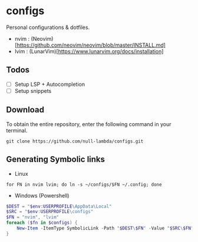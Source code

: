 # configs
Personal configurations & dotfiles.

* nvim : 
(Neovim)[https://github.com/neovim/neovim/blob/master/INSTALL.md]
* lvim :
(LunarVim)[https://www.lunarvim.org/docs/installation]


## Todos 
- [ ] Setup LSP + Autocompletion 
- [ ] Setup snippets 

## Download
To obtain the entire repository, enter the following command in your terminal.
```shell
git clone https://github.com/null-lambda/configs.git
```


## Generating Symbolic links
* Linux
```shell
for FN in nvim lvim; do ln -s ~/configs/$FN ~/.config; done
```
* Windows (Powershell)
```powershell
$DEST = "$env:USERPROFILE\AppData\Local"
$SRC = "$env:USERPROFILE\configs"
$FN = "nvim", "lvim"
foreach ($fn in $configs) {
    New-Item -ItemType SymbolicLink -Path "$DEST\$FN" -Value "$SRC\$FN"
}
```
